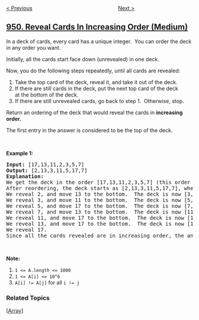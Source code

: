 <!--|This file generated by command(leetcode description); DO NOT EDIT.    |-->
<!--+----------------------------------------------------------------------+-->
<!--|@author    openset <openset.wang@gmail.com>                           |-->
<!--|@link      https://github.com/openset                                 |-->
<!--|@home      https://github.com/openset/leetcode                        |-->
<!--+----------------------------------------------------------------------+-->

[< Previous](../largest-time-for-given-digits "Largest Time for Given Digits")
　　　　　　　　　　　　　　　　
[Next >](../flip-equivalent-binary-trees "Flip Equivalent Binary Trees")

## [950. Reveal Cards In Increasing Order (Medium)](https://leetcode.com/problems/reveal-cards-in-increasing-order "按递增顺序显示卡牌")

<p>In a deck of cards, every card has a unique integer.&nbsp; You can order the deck in&nbsp;any order you want.</p>

<p>Initially, all the cards start face down (unrevealed) in one deck.</p>

<p>Now, you do the following steps repeatedly, until all cards are revealed:</p>

<ol>
	<li>Take the top card of the deck, reveal it, and take it out of the deck.</li>
	<li>If there are still cards in the deck, put the next top card of the deck at&nbsp;the bottom of the deck.</li>
	<li>If there are still unrevealed cards, go back to step 1.&nbsp; Otherwise, stop.</li>
</ol>

<p>Return an ordering of the deck that would reveal the cards&nbsp;in <strong>increasing order.</strong></p>

<p>The first entry in the answer is considered to be the top of the deck.</p>

<p>&nbsp;</p>

<div>
<p><strong>Example 1:</strong></p>

<pre>
<strong>Input: </strong><span id="example-input-1-1">[17,13,11,2,3,5,7]</span>
<strong>Output: </strong><span id="example-output-1">[2,13,3,11,5,17,7]</span>
<strong>Explanation: </strong>
We get the deck in the order [17,13,11,2,3,5,7] (this order doesn't matter), and reorder it.
After reordering, the deck starts as [2,13,3,11,5,17,7], where 2 is the top of the deck.
We reveal 2, and move 13 to the bottom.  The deck is now [3,11,5,17,7,13].
We reveal 3, and move 11 to the bottom.  The deck is now [5,17,7,13,11].
We reveal 5, and move 17 to the bottom.  The deck is now [7,13,11,17].
We reveal 7, and move 13 to the bottom.  The deck is now [11,17,13].
We reveal 11, and move 17 to the bottom.  The deck is now [13,17].
We reveal 13, and move 17 to the bottom.  The deck is now [17].
We reveal 17.
Since all the cards revealed are in increasing order, the answer is correct.
</pre>

<div>
<p>&nbsp;</p>

<p><strong>Note:</strong></p>

<ol>
	<li><code>1 &lt;= A.length &lt;= 1000</code></li>
	<li><code>1 &lt;= A[i] &lt;= 10^6</code></li>
	<li><code>A[i] != A[j]</code>&nbsp;for all&nbsp;<code>i != j</code></li>
</ol>
</div>
</div>

### Related Topics
  [[Array](../../tag/array/README.md)]
